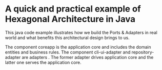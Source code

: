 # A quick and practical example of Hexagonal Architecture in Java
This java code example illustrates how we build the Ports & Adapters in real world and what benefits this architectural design brings to us.

The component coreapp is the application core and includes the domain entities and business rules. The component cli-ui-adapter and repository-adapter are adapters . The former adapter drives application core and the latter one serves the application core.

